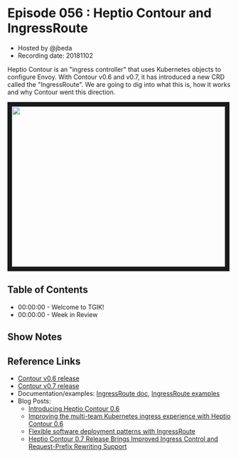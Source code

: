 # Episode 056 : Heptio Contour and IngressRoute

- Hosted by @jbeda
- Recording date: 20181102

Heptio Contour is an "ingress controller" that uses Kubernetes objects to configure Envoy.
With Contour v0.6 and v0.7, it has introduced a new CRD called the "IngressRoute".
We are going to dig into what this is, how it works and why Contour went this direction.


<!--- Thumbnailed embed of the video, n8Xo_ghCIOSY is the video id from the youtube url --->

<a href="https://www.youtube.com/watch?v=BSKU6QHOvVE
" target="_blank"><img src="http://img.youtube.com/vi/BSKU6QHOvVE/hqdefault.jpg" width="480" height="360" border="10" /></a>

## Table of Contents

- 00:00:00 - Welcome to TGIK!
- 00:00:00 - Week in Review

## Show Notes


## Reference Links

* [Contour v0.6 release](https://github.com/heptio/contour/releases/tag/v0.6.0)
* [Contour v0.7 release](https://github.com/heptio/contour/releases/tag/v0.7.0)
* Documentation/examples: [IngressRoute doc](https://github.com/heptio/contour/blob/master/docs/ingressroute.md), [IngressRoute examples](https://github.com/heptio/contour/tree/master/deployment/example-workload/ingressroute)
* Blog Posts:
  * [Introducing Heptio Contour 0.6](https://blog.heptio.com/introducing-heptio-contour-0-6-ecaa5ee6a67d)
  * [Improving the multi-team Kubernetes ingress experience with Heptio Contour 0.6](https://blog.heptio.com/improving-the-multi-team-kubernetes-ingress-experience-with-heptio-contour-0-6-55ae0c0cadef)
  * [Flexible software deployment patterns with IngressRoute](https://blog.heptio.com/flexible-software-deployment-patterns-with-ingressroute-a49a43253992)
  * [Heptio Contour 0.7 Release Brings Improved Ingress Control and Request-Prefix Rewriting Support](https://blog.heptio.com/heptio-contour-0-7-release-brings-improved-ingress-control-and-request-prefix-rewriting-support-bce325ba3c4b)

